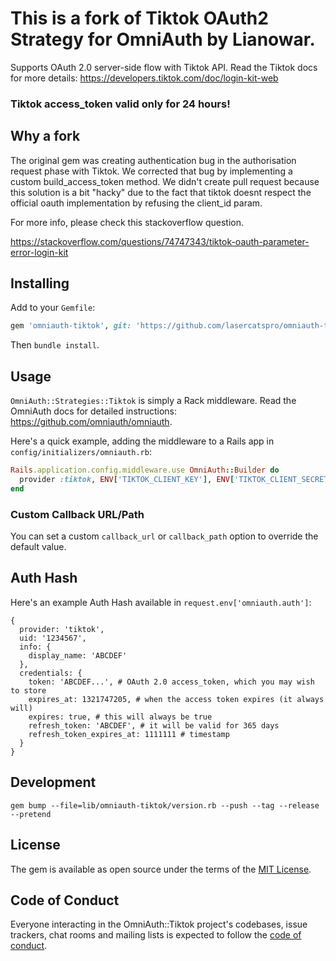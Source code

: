 # This is a fork of Tiktok OAuth2 Strategy for OmniAuth by Lianowar.

Supports OAuth 2.0 server-side flow with Tiktok API.
Read the Tiktok docs for more details: https://developers.tiktok.com/doc/login-kit-web

### Tiktok access_token valid only for 24 hours!

## Why a fork
The original gem was creating authentication bug in the authorisation request phase with Tiktok.
We corrected that bug by implementing a custom build_access_token method. We didn't create pull request because this solution is a bit "hacky" due to the fact that tiktok doesnt respect the official oauth implementation by refusing the client_id param.

For more info, please check this stackoverflow question.

https://stackoverflow.com/questions/74747343/tiktok-oauth-parameter-error-login-kit

## Installing

Add to your `Gemfile`:

```ruby
gem 'omniauth-tiktok', git: 'https://github.com/lasercatspro/omniauth-tiktok.git'
```

Then `bundle install`.

## Usage

`OmniAuth::Strategies::Tiktok` is simply a Rack middleware. Read the OmniAuth docs for detailed instructions: https://github.com/omniauth/omniauth.

Here's a quick example, adding the middleware to a Rails app in `config/initializers/omniauth.rb`:

```ruby
Rails.application.config.middleware.use OmniAuth::Builder do
  provider :tiktok, ENV['TIKTOK_CLIENT_KEY'], ENV['TIKTOK_CLIENT_SECRET'],
end
```

### Custom Callback URL/Path

You can set a custom `callback_url` or `callback_path` option to override the default value.

## Auth Hash

Here's an example Auth Hash available in `request.env['omniauth.auth']`:

```
{
  provider: 'tiktok',
  uid: '1234567',
  info: {
    display_name: 'ABCDEF'
  },
  credentials: {
    token: 'ABCDEF...', # OAuth 2.0 access_token, which you may wish to store
    expires_at: 1321747205, # when the access token expires (it always will)
    expires: true, # this will always be true
    refresh_token: 'ABCDEF', # it will be valid for 365 days
    refresh_token_expires_at: 1111111 # timestamp
  }
}
```

## Development

```
gem bump --file=lib/omniauth-tiktok/version.rb --push --tag --release --pretend
```

## License

The gem is available as open source under the terms of the [MIT License](https://opensource.org/licenses/MIT).

## Code of Conduct

Everyone interacting in the OmniAuth::Tiktok project's codebases, issue trackers, chat rooms and mailing lists is expected to follow the [code of conduct](https://github.com/Lianowar/omniauth-tiktok/blob/master/CODE_OF_CONDUCT.md).

